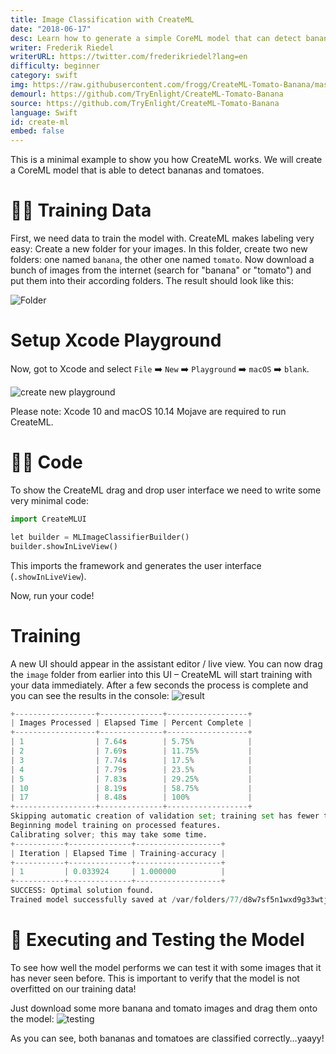 ```yaml
---
title: Image Classification with CreateML
date: "2018-06-17"
desc: Learn how to generate a simple CoreML model that can detect bananas and tomatoes.
writer: Frederik Riedel
writerURL: https://twitter.com/frederikriedel?lang=en
difficulty: beginner
category: swift
img: https://raw.githubusercontent.com/frogg/CreateML-Tomato-Banana/master/screenshots/xcode%20playground.png
demourl: https://github.com/TryEnlight/CreateML-Tomato-Banana
source: https://github.com/TryEnlight/CreateML-Tomato-Banana
language: Swift
id: create-ml
embed: false
---
```


This is a minimal example to show you how CreateML works. We will create a CoreML model that is able to detect bananas and tomatoes.

# 🏋️‍♀️ Training Data

First, we need data to train the model with. CreateML makes labeling very easy: Create a new folder for your images. In this folder, create two new folders: one named `banana`, the other one named `tomato`. Now download a bunch of images from the internet (search for "banana" or "tomato") and put them into their according folders. The result should look like this:

![Folder](https://raw.githubusercontent.com/frogg/CreateML-Tomato-Banana/master/screenshots/training%20data.png)

# Setup Xcode Playground

Now, got to Xcode and select `File` ➡️ `New` ➡️ `Playground` ➡️ `macOS` ➡️ `blank`.

![create new playground](https://raw.githubusercontent.com/frogg/CreateML-Tomato-Banana/master/screenshots/create%20new%20playground.png)

Please note: Xcode 10 and macOS 10.14 Mojave are required to run CreateML.

# 👩‍💻 Code

To show the CreateML drag and drop user interface we need to write some very minimal code:

```python
import CreateMLUI

let builder = MLImageClassifierBuilder()
builder.showInLiveView()
```

This imports the framework and generates the user interface (`.showInLiveView`).

Now, run your code!

# Training

A new UI should appear in the assistant editor / live view. You can now drag the `image` folder from earlier into this UI – CreateML will start training with your data immediately.
After a few seconds the process is complete and you can see the results in the console:
![result](https://raw.githubusercontent.com/frogg/CreateML-Tomato-Banana/master/screenshots/xcode%20playground.png)

```python
+------------------+--------------+------------------+
| Images Processed | Elapsed Time | Percent Complete |
+------------------+--------------+------------------+
| 1                | 7.64s        | 5.75%            |
| 2                | 7.69s        | 11.75%           |
| 3                | 7.74s        | 17.5%            |
| 4                | 7.79s        | 23.5%            |
| 5                | 7.83s        | 29.25%           |
| 10               | 8.19s        | 58.75%           |
| 17               | 8.48s        | 100%             |
+------------------+--------------+------------------+
Skipping automatic creation of validation set; training set has fewer than 50 points.
Beginning model training on processed features.
Calibrating solver; this may take some time.
+-----------+--------------+-------------------+
| Iteration | Elapsed Time | Training-accuracy |
+-----------+--------------+-------------------+
| 1         | 0.033924     | 1.000000          |
+-----------+--------------+-------------------+
SUCCESS: Optimal solution found.
Trained model successfully saved at /var/folders/77/d8w7sf5n1wxd9g33wtjq9wy40000gn/T//ImageClassifier.mlmodel.
```

# 🚀 Executing and Testing the Model

To see how well the model performs we can test it with some images that it has never seen before. This is important to verify that the model is not overfitted on our training data!

Just download some more banana and tomato images and drag them onto the model:
![testing](https://raw.githubusercontent.com/frogg/CreateML-Tomato-Banana/master/screenshots/testing.png)

As you can see, both bananas and tomatoes are classified correctly…yaayy!
